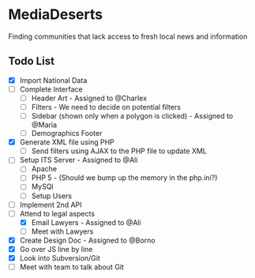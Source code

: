 MediaDeserts
============

Finding communities that lack access to fresh local news and information


Todo List
---------
- [x] Import National Data
- [ ] Complete Interface
  - [ ] Header Art - Assigned to @Charlex
  - [ ] Filters - We need to decide on potential filters
  - [ ] Sidebar (shown only when a polygon is clicked) - Assigned to @Maria
  - [ ] Demographics Footer
- [x] Generate XML file using PHP
  - [ ] Send filters using AJAX to the PHP file to update XML
- [ ] Setup ITS Server - Assigned to @Ali
  - [ ] Apache
  - [ ] PHP 5 - (Should we bump up the memory in the php.ini?)
  - [ ] MySQl
  - [ ] Setup Users
- [ ] Implement 2nd API
- [ ] Attend to legal aspects
  - [x] Email Lawyers - Assigned to @Ali
  - [ ] Meet with Lawyers
- [x] Create Design Doc - Assigned to @Borno
- [x] Go over JS line by line
- [x] Look into Subversion/Git
- [ ] Meet with team to talk about Git
